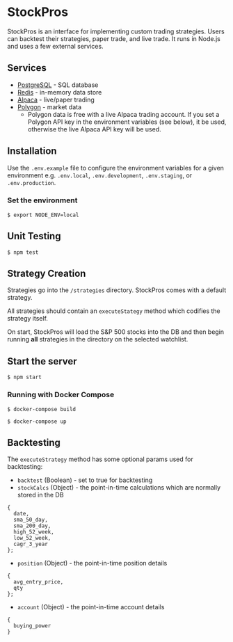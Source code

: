 # StockPros

StockPros is an interface for implementing custom trading strategies. Users can backtest their strategies, paper trade, and live trade. It runs in Node.js and uses a few external services.

## Services

- [PostgreSQL](https://postgresql.org) - SQL database
- [Redis](https://redis.io) - in-memory data store
- [Alpaca](https://alpaca.markets) - live/paper trading
- [Polygon](https://polygon.io) - market data
  - Polygon data is free with a live Alpaca trading account. If you set a Polygon API key in the environment variables (see below), it be used, otherwise the live Alpaca API key will be used.

## Installation

Use the `.env.example` file to configure the environment variables for a given environment e.g. `.env.local`, `.env.development`, `.env.staging`, or `.env.production`.

### Set the environment

`$ export NODE_ENV=local`

## Unit Testing

`$ npm test`

## Strategy Creation

Strategies go into the `/strategies` directory. StockPros comes with a default strategy.

All strategies should contain an `executeStategy` method which codifies the strategy itself.

On start, StockPros will load the S&P 500 stocks into the DB and then begin running **all** strategies in the directory on the selected watchlist.

## Start the server

`$ npm start`

### Running with Docker Compose

`$ docker-compose build`

`$ docker-compose up`

## Backtesting

The `executeStrategy` method has some optional params used for backtesting:

- `backtest` (Boolean) - set to true for backtesting
- `stockCalcs` (Object) - the point-in-time calculations which are normally stored in the DB

```
{
  date,
  sma_50_day,
  sma_200_day,
  high_52_week,
  low_52_week,
  cagr_3_year
};
```

- `position` (Object) - the point-in-time position details

```
{
  avg_entry_price,
  qty
};
```

- `account` (Object) - the point-in-time account details

```
{
  buying_power
}
```
